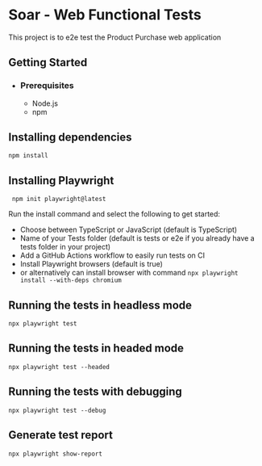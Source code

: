 # Soar - Web Functional Tests

This project is to e2e test the Product Purchase web application

## Getting Started

- ### Prerequisites
    - Node.js
    - npm

## Installing dependencies

 ```
 npm install
 ```

 ## Installing Playwright

```
 npm init playwright@latest
```
Run the install command and select the following to get started:
- Choose between TypeScript or JavaScript (default is TypeScript)
- Name of your Tests folder (default is tests or e2e if you already have a tests folder in your project)
- Add a GitHub Actions workflow to easily run tests on CI
- Install Playwright browsers (default is true)
- or alternatively can install browser with command `npx playwright install --with-deps chromium`

## Running the tests in headless mode

 ```
 npx playwright test
 ```

## Running the tests in headed mode

 ```
 npx playwright test --headed
 ```
## Running the tests with debugging

 ```
 npx playwright test --debug
 ```

 ## Generate test report

 ```
 npx playwright show-report
```
